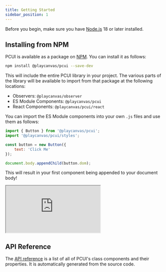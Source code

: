 ```yaml
---
title: Getting Started
sidebar_position: 1
---
```


Before you begin, make sure you have [Node.js](https://nodejs.org/) 18 or later installed.

## Installing from NPM

PCUI is available as a package on [NPM](https://www.npmjs.com/package/@playcanvas/pcui). You can install it as follows:

```bash
npm install @playcanvas/pcui --save-dev
```

This will include the entire PCUI library in your project. The various parts of the library will be available to import from that package at the following locations:

- Observers: `@playcanvas/observer`
- ES Module Components: `@playcanvas/pcui`
- React Components: `@playcanvas/pcui/react`

You can import the ES Module components into your own `.js` files and use them as follows:

```javascript
import { Button } from '@playcanvas/pcui';
import '@playcanvas/pcui/styles';

const button = new Button({
    text: 'Click Me'
});

document.body.appendChild(button.dom);
```

This will result in your first component being appended to your document body!

<div className='iframe-container'>
    <iframe src="https://playcanvas.github.io/pcui/storybook/iframe?id=components-button--text&viewMode=story"></iframe>
</div>

## API Reference

The [API reference](https://api.playcanvas.com/pcui/) is a list of all of PCUI's class components and their properties. It is automatically generated from the source code.
